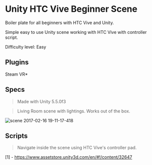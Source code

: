 # Unity HTC Vive Beginner Scene

Boiler plate for all beginners with HTC Vive and Unity.

Simple easy to use Unity scene working with HTC Vive with controller script.

Difficulty level: Easy

## **Plugins**

Steam VR*

## **Specs**
>Made with Unity 5.5.0f3

>Living Room scene with lightings. Works out of the box.

![scene 2017-02-16 19-11-17-418](https://cloud.githubusercontent.com/assets/6363619/23035112/6555b5a2-f47e-11e6-8750-ba448b4b13c7.jpg)


## **Scripts**
>Navigate inside the scene using HTC Vive's controller pad.




[1] - https://www.assetstore.unity3d.com/en/#!/content/32647
